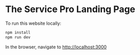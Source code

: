 # The Service Pro Landing Page

To run this website locally:

```bash
npm install
npm run dev
```

In the browser, navigate to [http://localhost:3000](http://localhost:3000)

